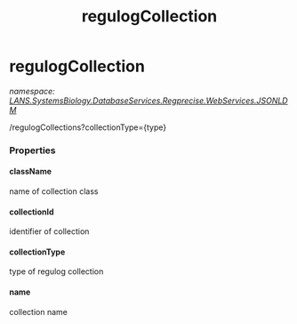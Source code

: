 ﻿---
title: regulogCollection
---

# regulogCollection
_namespace: [LANS.SystemsBiology.DatabaseServices.Regprecise.WebServices.JSONLDM](N-LANS.SystemsBiology.DatabaseServices.Regprecise.WebServices.JSONLDM.html)_

/regulogCollections?collectionType={type}




### Properties

#### className
name of collection class
#### collectionId
identifier of collection
#### collectionType
type of regulog collection
#### name
collection name

